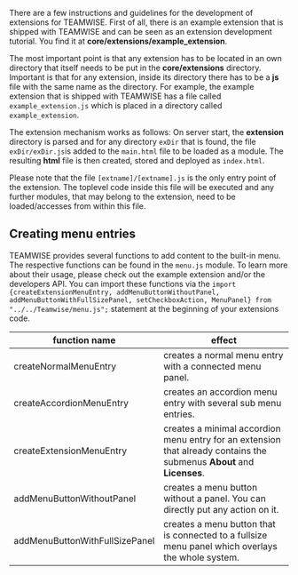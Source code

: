 There are a few instructions and guidelines for the development of extensions for TEAMWISE. First of all, there is an example extension that is shipped with TEAMWISE and can be seen as an extension development tutorial. You find it at **core/extensions/example_extension**.

The most important point is that any extension has to be located in an own directory that itself needs to be put in the **core/extensions** directory. Important is that for any extension, inside its directory there has to be a **js** file with the same name as the directory. For example, the example extension that is shipped with TEAMWISE has a file called `example_extension.js` which is placed in a directory called `example_extension`.  

The extension mechanism works as follows: On server start, the **extension** directory is parsed and for any directory `exDir` that is found, the file `exDir/exDir.js`is added to the `main.html` file to be loaded as a module. The resulting **html** file is then created, stored and deployed as `index.html`.

Please note that the file `[extname]/[extname].js` is the only entry point of the extension. The toplevel code inside this file will be executed and any further modules, that may belong to the extension, need to be loaded/accesses from within this file.

## Creating menu entries

TEAMWISE provides several functions to add content to the built-in menu. The respective functions can be found in the `menu.js` module. To learn more about their usage, please check out the example extension and/or the developers API. You can import these functions via the `import {createExtensionMenuEntry, addMenuButtonWithoutPanel, addMenuButtonWithFullSizePanel, setCheckboxAction, MenuPanel} from "../../Teamwise/menu.js";` statement at the beginning of your extensions code.

| function name | effect|
| ------ | ------ |
| createNormalMenuEntry | creates a normal menu entry with a connected menu panel.|
| createAccordionMenuEntry | creates an accordion menu entry with several sub menu entries.| 
| createExtensionMenuEntry | creates a minimal accordion menu entry for an extension that already contains the submenus **About** and **Licenses**.| 
| addMenuButtonWithoutPanel | creates a menu button without a panel. You can directly put any action on it.|
| addMenuButtonWithFullSizePanel | creates a menu button that is connected to a fullsize menu panel which overlays the whole system.|